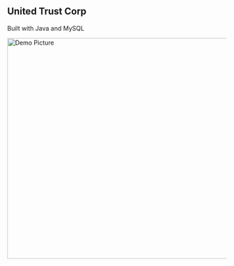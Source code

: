 ## United Trust Corp

Built with Java and MySQL





<img width="681" height="507" alt="Demo Picture " src="https://github.com/user-attachments/assets/c52a1e4b-b1cb-4f84-b16e-9dc84cfb687f" />
